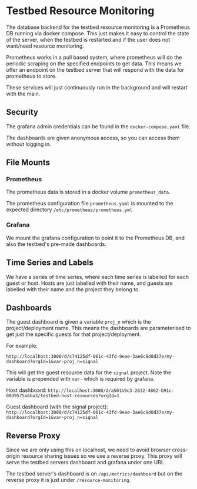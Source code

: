 # Testbed Resource Monitoring

The database backend for the testbed resource monitoring is a Prometheus DB running via docker compose.
This just makes it easy to control the state of the server, when the testbed is restarted and if the user does not want/need resource monitoring.

Prometheus works in a pull based system, where prometheus will do the periodic scraping on the specified endpoints to get data.
This means we offer an endpoint on the testbed server that will respond with the data for prometheus to store.

These services will just continuously run in the background and will restart with the main.

## Security 

The grafana admin credentials can be found in the `docker-compose.yaml` file.

The dashboards are given anonymous access, so you can access them without logging in.

## File Mounts

### Prometheus 

The prometheus data is stored in a docker volume `prometheus_data`.

The prometheus configuration file `prometheus.yaml` is mounted to the expected directory `/etc/prometheus/prometheus.yml`

### Grafana

We mount the grafana configuration to point it to the Prometheus DB, and also the testbed's pre-made dashboards.


## Time Series and Labels

We have a series of time series, where each time series is labelled for each guest or host.
Hosts are just labelled with their name, and guests are labelled with their name and the project they belong to.

## Dashboards

The guest dashboard is given a variable `proj_n` which is the project/deployment name.
This means the dashboards are parameterised to get just the specific guests for that project/deployment.

For example:

`http://localhost:3000/d/c74125df-061c-43fd-9eae-3ae6c8d0d37e/my-dashboard?orgId=1&var-proj_n=signal`

This will get the guest resource data for the `signal` project.
Note the variable is prepended with `var-` which is required by grafana.


Host dashboard: `http://localhost:3000/d/a501b9c3-2632-4862-b91c-00d9575a6ba3/testbed-host-resources?orgId=1`

Guest dashboard (with the signal project): `http://localhost:3000/d/c74125df-061c-43fd-9eae-3ae6c8d0d37e/my-dashboard?orgId=1&var-proj_n=signal`

## Reverse Proxy

Since we are only using this on localhost, we need to avoid browser cross-origin resource sharing issues so we use a reverse proxy.
This proxy will serve the testbed servers dashboard and grafana under one URL.

The testbed server's dashboard is on `/api/metrics/dashboard` but on the reverse proxy it is just under `/resource-monitoring`.

